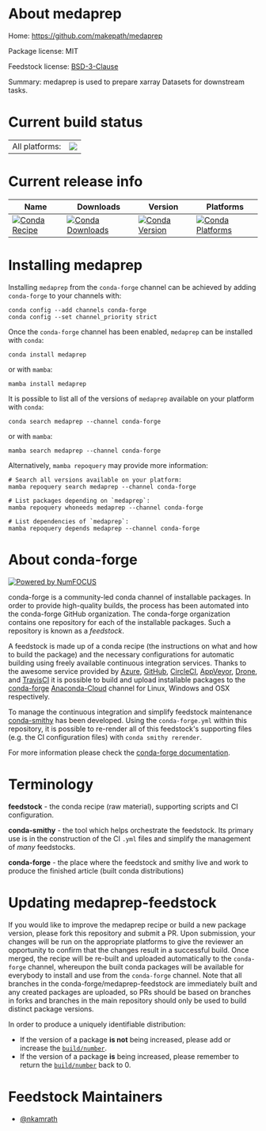 About medaprep
==============

Home: https://github.com/makepath/medaprep

Package license: MIT

Feedstock license: [BSD-3-Clause](https://github.com/conda-forge/medaprep-feedstock/blob/main/LICENSE.txt)

Summary: medaprep is used to prepare xarray Datasets for downstream tasks.

Current build status
====================


<table><tr><td>All platforms:</td>
    <td>
      <a href="https://dev.azure.com/conda-forge/feedstock-builds/_build/latest?definitionId=17156&branchName=main">
        <img src="https://dev.azure.com/conda-forge/feedstock-builds/_apis/build/status/medaprep-feedstock?branchName=main">
      </a>
    </td>
  </tr>
</table>

Current release info
====================

| Name | Downloads | Version | Platforms |
| --- | --- | --- | --- |
| [![Conda Recipe](https://img.shields.io/badge/recipe-medaprep-green.svg)](https://anaconda.org/conda-forge/medaprep) | [![Conda Downloads](https://img.shields.io/conda/dn/conda-forge/medaprep.svg)](https://anaconda.org/conda-forge/medaprep) | [![Conda Version](https://img.shields.io/conda/vn/conda-forge/medaprep.svg)](https://anaconda.org/conda-forge/medaprep) | [![Conda Platforms](https://img.shields.io/conda/pn/conda-forge/medaprep.svg)](https://anaconda.org/conda-forge/medaprep) |

Installing medaprep
===================

Installing `medaprep` from the `conda-forge` channel can be achieved by adding `conda-forge` to your channels with:

```
conda config --add channels conda-forge
conda config --set channel_priority strict
```

Once the `conda-forge` channel has been enabled, `medaprep` can be installed with `conda`:

```
conda install medaprep
```

or with `mamba`:

```
mamba install medaprep
```

It is possible to list all of the versions of `medaprep` available on your platform with `conda`:

```
conda search medaprep --channel conda-forge
```

or with `mamba`:

```
mamba search medaprep --channel conda-forge
```

Alternatively, `mamba repoquery` may provide more information:

```
# Search all versions available on your platform:
mamba repoquery search medaprep --channel conda-forge

# List packages depending on `medaprep`:
mamba repoquery whoneeds medaprep --channel conda-forge

# List dependencies of `medaprep`:
mamba repoquery depends medaprep --channel conda-forge
```


About conda-forge
=================

[![Powered by
NumFOCUS](https://img.shields.io/badge/powered%20by-NumFOCUS-orange.svg?style=flat&colorA=E1523D&colorB=007D8A)](https://numfocus.org)

conda-forge is a community-led conda channel of installable packages.
In order to provide high-quality builds, the process has been automated into the
conda-forge GitHub organization. The conda-forge organization contains one repository
for each of the installable packages. Such a repository is known as a *feedstock*.

A feedstock is made up of a conda recipe (the instructions on what and how to build
the package) and the necessary configurations for automatic building using freely
available continuous integration services. Thanks to the awesome service provided by
[Azure](https://azure.microsoft.com/en-us/services/devops/), [GitHub](https://github.com/),
[CircleCI](https://circleci.com/), [AppVeyor](https://www.appveyor.com/),
[Drone](https://cloud.drone.io/welcome), and [TravisCI](https://travis-ci.com/)
it is possible to build and upload installable packages to the
[conda-forge](https://anaconda.org/conda-forge) [Anaconda-Cloud](https://anaconda.org/)
channel for Linux, Windows and OSX respectively.

To manage the continuous integration and simplify feedstock maintenance
[conda-smithy](https://github.com/conda-forge/conda-smithy) has been developed.
Using the ``conda-forge.yml`` within this repository, it is possible to re-render all of
this feedstock's supporting files (e.g. the CI configuration files) with ``conda smithy rerender``.

For more information please check the [conda-forge documentation](https://conda-forge.org/docs/).

Terminology
===========

**feedstock** - the conda recipe (raw material), supporting scripts and CI configuration.

**conda-smithy** - the tool which helps orchestrate the feedstock.
                   Its primary use is in the construction of the CI ``.yml`` files
                   and simplify the management of *many* feedstocks.

**conda-forge** - the place where the feedstock and smithy live and work to
                  produce the finished article (built conda distributions)


Updating medaprep-feedstock
===========================

If you would like to improve the medaprep recipe or build a new
package version, please fork this repository and submit a PR. Upon submission,
your changes will be run on the appropriate platforms to give the reviewer an
opportunity to confirm that the changes result in a successful build. Once
merged, the recipe will be re-built and uploaded automatically to the
`conda-forge` channel, whereupon the built conda packages will be available for
everybody to install and use from the `conda-forge` channel.
Note that all branches in the conda-forge/medaprep-feedstock are
immediately built and any created packages are uploaded, so PRs should be based
on branches in forks and branches in the main repository should only be used to
build distinct package versions.

In order to produce a uniquely identifiable distribution:
 * If the version of a package **is not** being increased, please add or increase
   the [``build/number``](https://docs.conda.io/projects/conda-build/en/latest/resources/define-metadata.html#build-number-and-string).
 * If the version of a package **is** being increased, please remember to return
   the [``build/number``](https://docs.conda.io/projects/conda-build/en/latest/resources/define-metadata.html#build-number-and-string)
   back to 0.

Feedstock Maintainers
=====================

* [@nkamrath](https://github.com/nkamrath/)

